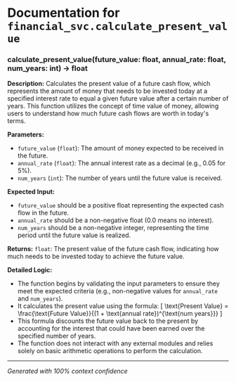 # Documentation for `financial_svc.calculate_present_value`

### calculate_present_value(future_value: float, annual_rate: float, num_years: int) -> float

**Description:**
Calculates the present value of a future cash flow, which represents the amount of money that needs to be invested today at a specified interest rate to equal a given future value after a certain number of years. This function utilizes the concept of time value of money, allowing users to understand how much future cash flows are worth in today's terms.

**Parameters:**
- `future_value` (`float`): The amount of money expected to be received in the future.
- `annual_rate` (`float`): The annual interest rate as a decimal (e.g., 0.05 for 5%).
- `num_years` (`int`): The number of years until the future value is received.

**Expected Input:**
- `future_value` should be a positive float representing the expected cash flow in the future.
- `annual_rate` should be a non-negative float (0.0 means no interest).
- `num_years` should be a non-negative integer, representing the time period until the future value is realized.

**Returns:**
`float`: The present value of the future cash flow, indicating how much needs to be invested today to achieve the future value.

**Detailed Logic:**
- The function begins by validating the input parameters to ensure they meet the expected criteria (e.g., non-negative values for `annual_rate` and `num_years`).
- It calculates the present value using the formula: 
  \[
  \text{Present Value} = \frac{\text{Future Value}}{(1 + \text{annual rate})^{\text{num years}}}
  \]
- This formula discounts the future value back to the present by accounting for the interest that could have been earned over the specified number of years.
- The function does not interact with any external modules and relies solely on basic arithmetic operations to perform the calculation.

---
*Generated with 100% context confidence*

